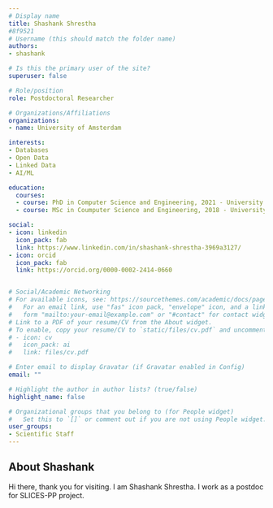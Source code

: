```yaml
---
# Display name
title: Shashank Shrestha
#8f9521
# Username (this should match the folder name)
authors:
- shashank

# Is this the primary user of the site?
superuser: false

# Role/position
role: Postdoctoral Researcher

# Organizations/Affiliations
organizations:
- name: University of Amsterdam

interests:
- Databases
- Open Data
- Linked Data
- AI/ML

education:
  courses:
  - course: PhD in Computer Science and Engineering, 2021 - University of Aizu
  - course: MSc in Coumputer Science and Engineering, 2018 - University of Aizu

social:
- icon: linkedin
  icon_pack: fab
  link: https://www.linkedin.com/in/shashank-shrestha-3969a3127/
- icon: orcid
  icon_pack: fab
  link: https://orcid.org/0000-0002-2414-0660


# Social/Academic Networking
# For available icons, see: https://sourcethemes.com/academic/docs/page-builder/#icons
#   For an email link, use "fas" icon pack, "envelope" icon, and a link in the
#   form "mailto:your-email@example.com" or "#contact" for contact widget.
# Link to a PDF of your resume/CV from the About widget.
# To enable, copy your resume/CV to `static/files/cv.pdf` and uncomment the lines below.
# - icon: cv
#   icon_pack: ai
#   link: files/cv.pdf

# Enter email to display Gravatar (if Gravatar enabled in Config)
email: ""

# Highlight the author in author lists? (true/false)
highlight_name: false

# Organizational groups that you belong to (for People widget)
#   Set this to `[]` or comment out if you are not using People widget.
user_groups:
- Scientific Staff
---
```


<H2>About Shashank</H2>
<p>
Hi there, thank you for visiting. I am Shashank Shrestha. I work as a postdoc for SLICES-PP project.</p>

